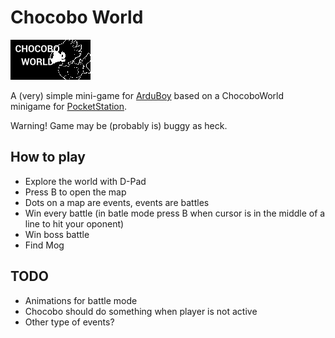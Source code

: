 # Chocobo World

![Title Screen](https://raw.githubusercontent.com/przem360/Chocobo-World/master/artworks/title_screen.png)


A (very) simple mini-game for [ArduBoy](https://www.arduboy.com/) based on a ChocoboWorld minigame for [PocketStation](https://en.wikipedia.org/wiki/PocketStation).
  
Warning! Game may be (probably is) buggy as heck.


## How to play

- Explore the world with D-Pad
- Press B to open the map
- Dots on a map are events, events are battles
- Win every battle (in batle mode press B when cursor is in the middle of a line to hit your oponent)
- Win boss battle
- Find Mog

## TODO


 - Animations for battle mode
 - Chocobo should do something when player is not active
 - Other type of events?
